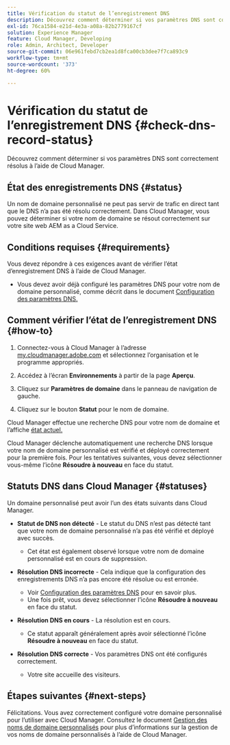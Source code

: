 ```yaml
---
title: Vérification du statut de l’enregistrement DNS
description: Découvrez comment déterminer si vos paramètres DNS sont correctement résolus à l’aide de Cloud Manager.
exl-id: 76ca1584-e21d-4e3a-a08a-82b2779167cf
solution: Experience Manager
feature: Cloud Manager, Developing
role: Admin, Architect, Developer
source-git-commit: 06e961febd7cb2ea1d8fca00cb3dee7f7ca893c9
workflow-type: tm+mt
source-wordcount: '373'
ht-degree: 60%

---
```



# Vérification du statut de l’enregistrement DNS {#check-dns-record-status}

Découvrez comment déterminer si vos paramètres DNS sont correctement résolus à l’aide de Cloud Manager.

## État des enregistrements DNS {#status}

Un nom de domaine personnalisé ne peut pas servir de trafic en direct tant que le DNS n’a pas été résolu correctement. Dans Cloud Manager, vous pouvez déterminer si votre nom de domaine se résout correctement sur votre site web AEM as a Cloud Service.

## Conditions requises {#requirements}

Vous devez répondre à ces exigences avant de vérifier l’état d’enregistrement DNS à l’aide de Cloud Manager.

* Vous devez avoir déjà configuré les paramètres DNS pour votre nom de domaine personnalisé, comme décrit dans le document [Configuration des paramètres DNS.](/help/implementing/cloud-manager/custom-domain-names/configure-dns-settings.md)

## Comment vérifier l’état de l’enregistrement DNS {#how-to}

1. Connectez-vous à Cloud Manager à l’adresse [my.cloudmanager.adobe.com](https://my.cloudmanager.adobe.com/) et sélectionnez l’organisation et le programme appropriés.

1. Accédez à l’écran **Environnements** à partir de la page **Aperçu**.

1. Cliquez sur **Paramètres de domaine** dans le panneau de navigation de gauche.

1. Cliquez sur le bouton **Statut** pour le nom de domaine.

Cloud Manager effectue une recherche DNS pour votre nom de domaine et l’affiche [état actuel.](#statuses)

Cloud Manager déclenche automatiquement une recherche DNS lorsque votre nom de domaine personnalisé est vérifié et déployé correctement pour la première fois. Pour les tentatives suivantes, vous devez sélectionner vous-même l’icône **Résoudre à nouveau** en face du statut.

## Statuts DNS dans Cloud Manager {#statuses}

Un domaine personnalisé peut avoir l’un des états suivants dans Cloud Manager.

* **Statut de DNS non détecté** - Le statut du DNS n’est pas détecté tant que votre nom de domaine personnalisé n’a pas été vérifié et déployé avec succès.

   * Cet état est également observé lorsque votre nom de domaine personnalisé est en cours de suppression.

* **Résolution DNS incorrecte** - Cela indique que la configuration des enregistrements DNS n’a pas encore été résolue ou est erronée.

   * Voir [Configuration des paramètres DNS](/help/implementing/cloud-manager/custom-domain-names/configure-dns-settings.md) pour en savoir plus.
   * Une fois prêt, vous devez sélectionner l’icône **Résoudre à nouveau** en face du statut.

* **Résolution DNS en cours** - La résolution est en cours.

   * Ce statut apparaît généralement après avoir sélectionné l’icône **Résoudre à nouveau** en face du statut.

* **Résolution DNS correcte** - Vos paramètres DNS ont été configurés correctement.

   * Votre site accueille des visiteurs.

## Étapes suivantes {#next-steps}

Félicitations. Vous avez correctement configuré votre domaine personnalisé pour l’utiliser avec Cloud Manager. Consultez le document [Gestion des noms de domaine personnalisés](/help/implementing/cloud-manager/custom-domain-names/managing-custom-domain-names.md) pour plus d’informations sur la gestion de vos noms de domaine personnalisés à l’aide de Cloud Manager.
